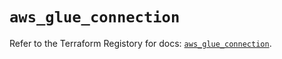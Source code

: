 # `aws_glue_connection`

Refer to the Terraform Registory for docs: [`aws_glue_connection`](https://registry.terraform.io/providers/hashicorp/aws/4.67.0/docs/resources/glue_connection).
